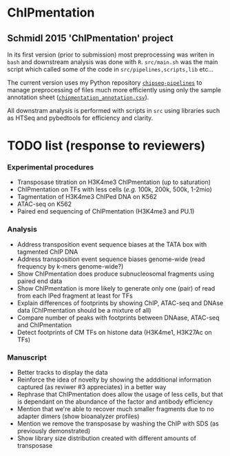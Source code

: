 ChIPmentation
=====

Schmidl 2015 'ChIPmentation' project
-----
In its first version (prior to submission) most preprocessing was writen in `bash` and downstream analysis was done with `R`. `src/main.sh` was the main script which called some of the code in `src/pipelines,scripts,lib` etc...

The current version uses my Python repository [`chipseq-pipelines`](https://github.com/afrendeiro/chipseq-pipelines) to manage preprocessing of files much more efficiently using only the sample annotation sheet ([`chipmentation_annotation.csv`](chipmentation_annotation.csv)).

All downstram analysis is performed with scripts in `src` using libraries such as HTSeq and pybedtools for efficiency and clarity.


# TODO list (response to reviewers)

### Experimental procedures
- Transposase titration on H3K4me3 ChIPmentation (up to saturation)
- ChIPmentation on TFs with less cells (*e.g.* 100k, 200k, 500k, 1-2mio)
- Tagmentation of H3K4me3 ChIPed DNA on K562
- ATAC-seq on K562
- Paired end sequencing of ChIPmentation (H3K4me3 and PU.1)

### Analysis
- Address transposition event sequence biases at the TATA box with tagmented ChIP DNA
- Address transposition event sequence biases genome-wide (read frequency by k-mers genome-wide?)
- Show ChIPmentation does produce subnucleosomal fragments using paired end data
- Show ChIPmentation is more likely to generate only one (pair) of read from each IPed fragment at least for TFs
- Explain differences of footprints by showing ChIP, ATAC-seq and DNAse data (ChIPmentation should be a mixture of all)
- Compare number of peaks with footprints between DNAase, ATAC-seq and ChIPmentation
- Detect footprints of CM TFs on histone data (H3K4me1, H3K27Ac on TFs)

### Manuscript
- Better tracks to display the data
- Reinforce the idea of novelty by showing the addditional information captured (as reviwer #3 appreciates) in a better way
- Rephrase that ChIPmentation does allow the usage of less cells, but that is dependant on the abundance of the factor and antibody efficiency
- Mention that we're able to recover much smaller fragments due to no adapter dimers (show bioanalyzer profiles)
- Mention we remove the transposase by washing the ChIP with SDS (as previously demonstrated)
- Show library size distribution created with different amounts of transposase
